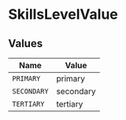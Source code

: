 # SkillsLevelValue


## Values

| Name        | Value       |
| ----------- | ----------- |
| `PRIMARY`   | primary     |
| `SECONDARY` | secondary   |
| `TERTIARY`  | tertiary    |